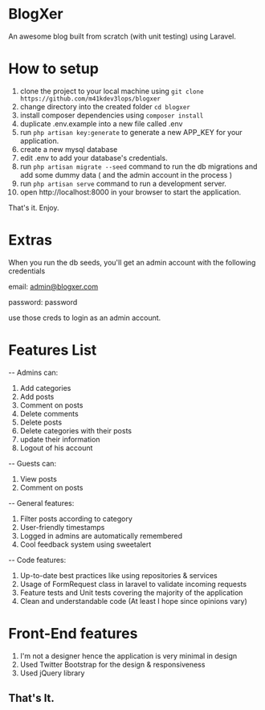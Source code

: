 # BlogXer
An awesome blog built from scratch (with unit testing) using Laravel.

# How to setup

1. clone the project to your local machine using `git clone https://github.com/m41kdev3lops/blogxer`
2. change directory into the created folder `cd blogxer`
3. install composer dependencies using `composer install`
4. duplicate .env.example into a new file called .env
5. run `php artisan key:generate` to generate a new APP_KEY for your application.
6. create a new mysql database
7. edit .env to add your database's credentials.
8. run `php artisan migrate --seed` command to run the db migrations and add some dummy data ( and the admin account in the process )
9. run `php artisan serve` command to run a development server.
10. open http://localhost:8000 in your browser to start the application.

That's it. Enjoy.

# Extras

When you run the db seeds, you'll get an admin account with the following credentials

email: admin@blogxer.com

password: password

use those creds to login as an admin account.

# Features List
-- Admins can:
1. Add categories
2. Add posts
3. Comment on posts
4. Delete comments
5. Delete posts
6. Delete categories with their posts
7. update their information
8. Logout of his account

-- Guests can:
1. View posts
2. Comment on posts

-- General features:
1. Filter posts according to category
2. User-friendly timestamps
3. Logged in admins are automatically remembered
4. Cool feedback system using sweetalert

-- Code features:
1. Up-to-date best practices like using repositories & services
2. Usage of FormRequest class in laravel to validate incoming requests
3. Feature tests and Unit tests covering the majority of the application
4. Clean  and understandable code (At least I hope since opinions vary)

# Front-End features
1. I'm not a designer hence the application is very minimal in design
2. Used Twitter Bootstrap for the design & responsiveness 
3. Used jQuery library

## That's It.

